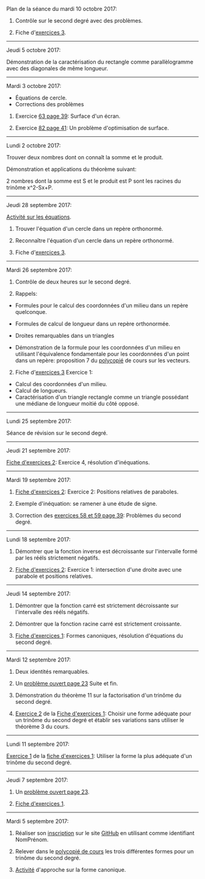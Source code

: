 <!-- Plan de la séance du lundi 16 octobre 2012:

Activité geogebra: [Colinéarité et décomposition de vecteurs](https://raw.githubusercontent.com/ThomasGire/Cours1S/master/Chapitres/2.%20Vecteurs/images/Act1%262p167.png).

2. Lieu géométrique des points voyant les extrémités d'un segment avec un angle de 90 degrés (Utilisation du produit scalaire).

-->

Plan de la séance du mardi 10 octobre 2017:

1. Contrôle sur le second degré avec des problèmes.

2. Fiche d'[exercices 3](https://github.com/ThomasGire/Cours1S/blob/master/Chapitres/2.%20Vecteurs/Fiches%20d'exercices/Fiche%203/exercice-3.pdf).

---

Jeudi 5 octobre 2017:

Démonstration de la caractérisation du rectangle comme parallèlogramme avec des diagonales de même longueur.

---

Mardi 3 octobre 2017:

- Équations de cercle.
- Corrections des problèmes

1. Exercice [63 page 39](https://raw.githubusercontent.com/ThomasGire/Cours1S/master/Chapitres/1.%20Second%20degr%C3%A9/Images/63p39.png): Surface d'un écran.

2. Exercice [82 page 41](https://raw.githubusercontent.com/ThomasGire/Cours1S/master/Chapitres/1.%20Second%20degr%C3%A9/Images/82p41.png): Un problème d'optimisation de surface.

---

Lundi 2 octobre 2017:

Trouver deux nombres dont on connaît la somme et le produit.

Démonstration et applications du théorème suivant:

2 nombres dont la somme est S et le produit est P sont les racines du trinôme x^2-Sx+P.



---

Jeudi 28 septembre 2017:

[Activité sur les équations](https://github.com/ThomasGire/Cours1S/blob/master/Chapitres/1.%20Second%20degr%C3%A9/Activit%C3%A9s/Equations/Eq%26Ver.pdf).

1. Trouver l'équation d'un cercle dans un repère orthonormé.

2. Reconnaître l'équation d'un cercle dans un repère orthonormé.

3. Fiche d'[exercices 3](https://github.com/ThomasGire/Cours1S/blob/master/Chapitres/2.%20Vecteurs/Fiches%20d'exercices/Fiche%203/exercice-3.pdf).

---

Mardi 26 septembre 2017:

1. Contrôle de deux heures sur le second degré.

2. Rappels:
 - Formules pour le calcul des coordonnées d'un milieu dans un repère quelconque.

 - Formules de calcul de longueur dans un repère orthonormée.

 - Droites remarquables dans un triangles

 - Démonstration de la formule pour les coordonnées d'un milieu en utilisant l'équivalence fondamentale pour les coordonnées d'un point dans un repère: proposition 7 du [polycopié](https://github.com/ThomasGire/Cours1S/blob/master/Chapitres/2.%20Vecteurs/polycopie/vecteurs.pdf) de cours sur les vecteurs.

2. Fiche d'[exercices 3](https://github.com/ThomasGire/Cours1S/blob/master/Chapitres/2.%20Vecteurs/Fiches%20d'exercices/Fiche%203/exercice-3.pdf)
Exercice 1:

  - Calcul des coordonnées d'un milieu.
  - Calcul de longueurs.
  - Caractérisation d'un triangle rectangle comme un triangle possédant une médiane de longueur moitié du côté opposé.

---

Lundi 25 septembre 2017:

Séance de révision sur le second degré.

---

Jeudi 21 septembre 2017:

[Fiche d'exercices 2](https://github.com/ThomasGire/Cours1S/blob/master/Chapitres/1.%20Second%20degr%C3%A9/Fiches%20d'exercices/Fiche%202/exercice-2.pdf): Exercice 4, résolution d'inéquations.

---

Mardi 19 septembre 2017:

1. [Fiche d'exercices 2](https://github.com/ThomasGire/Cours1S/blob/master/Chapitres/1.%20Second%20degr%C3%A9/Fiches%20d'exercices/Fiche%202/exercice-2.pdf): Exercice 2: Positions relatives de paraboles.

2. Exemple d'inéquation: se ramener à une étude de signe.

3. Correction des [exercices 58 et 59 page 39](https://raw.githubusercontent.com/ThomasGire/Cours1S/master/Chapitres/1.%20Second%20degr%C3%A9/Images/58-59p39.png): Problèmes du second degré.

---

Lundi 18 septembre 2017:

1. Démontrer que la fonction inverse est décroissante sur l'intervalle formé par les rééls strictement négatifs.

1. [Fiche d'exercices 2](https://github.com/ThomasGire/Cours1S/blob/master/Chapitres/1.%20Second%20degr%C3%A9/Fiches%20d'exercices/Fiche%202/exercice-2.pdf): Exercice 1: intersection d'une droite avec une parabole et positions relatives.

---

Jeudi 14 septembre 2017:

1. Démontrer que la fonction carré est strictement décroissante sur l'intervalle des rééls négatifs.

1. Démontrer que la fonction racine carré est strictement croissante.

1. [Fiche d'exercices 1](https://github.com/ThomasGire/Cours1S/blob/master/Chapitres/1.%20Second%20degr%C3%A9/Fiches%20d'exercices/Fiche%201/exercice-1.pdf): Formes canoniques, résolution d'équations du second degré.

---

Mardi 12 septembre 2017:

1. Deux identités remarquables.

1. Un [problème ouvert page 23](https://raw.githubusercontent.com/ThomasGire/Cours1S/master/Chapitres/1.%20Second%20degr%C3%A9/Images/PBp23.png) Suite et fin.

1. Démonstration du théorème 11 sur la factorisation d'un trinôme du second degré.

1. [Exercice 2](https://raw.githubusercontent.com/1SSI/Devoirs/master/Donn%C3%A9es/Date/170912/excor2.png) de la [Fiche d'exercices 1](https://github.com/ThomasGire/Cours1S/blob/master/Chapitres/1.%20Second%20degr%C3%A9/Fiches%20d'exercices/Fiche%201/exercice-1.pdf): Choisir une forme adéquate pour un trinôme du second degré et établir ses variations sans utiliser le théorème 3 du cours.

---

Lundi 11 septembre 2017:

[Exercice 1](https://raw.githubusercontent.com/1SSI/Devoirs/master/Donn%C3%A9es/Date/170911/excor1.png) de la [fiche d'exercices 1](https://github.com/ThomasGire/Cours1S/blob/master/Chapitres/1.%20Second%20degr%C3%A9/Fiches%20d'exercices/Fiche%201/exercice-1.pdf): Utiliser la forme la plus adéquate d'un trinôme du second degré.


---

Jeudi 7 septembre 2017:

1. Un [problème ouvert page 23](https://raw.githubusercontent.com/ThomasGire/Cours1S/master/Chapitres/1.%20Second%20degr%C3%A9/Images/PBp23.png).

1. [Fiche d'exercices 1](https://github.com/ThomasGire/Cours1S/blob/master/Chapitres/1.%20Second%20degr%C3%A9/Fiches%20d'exercices/Fiche%201/exercice-1.pdf).

---

Mardi 5 septembre 2017:

1. Réaliser son [inscription](https://github.com/join?source=header-home) sur le site [GitHub](https://github.com/) en utilisant comme identifiant NomPrénom.

1. Relever dans le [polycopié de cours](https://github.com/ThomasGire/Cours1S/blob/master/Chapitres/1.%20Second%20degr%C3%A9/Polycopi%C3%A9/secondDegre.pdf) les trois différentes formes pour un trinôme du second degré.

1. [Activité](https://github.com/ThomasGire/Cours1S/blob/master/Chapitres/1.%20Second%20degr%C3%A9/Activit%C3%A9s/Forme%20canonique/FormeCanonique.pdf) d'approche sur la forme canonique.
